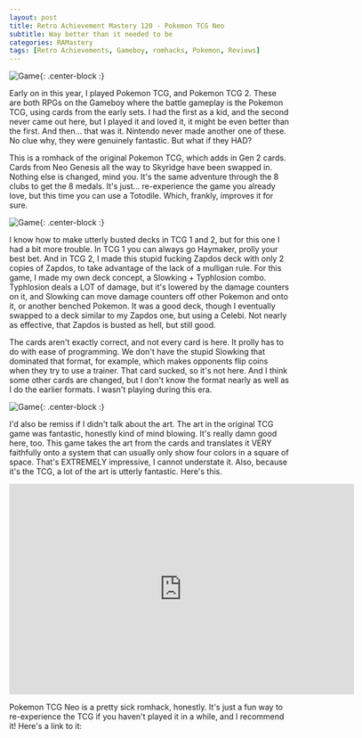 ```yaml
---
layout: post
title: Retro Achievement Mastery 120 - Pokemon TCG Neo
subtitle: Way better than it needed to be
categories: RAMastery
tags: [Retro Achievements, Gameboy, romhacks, Pokemon, Reviews]
---
```



![Game](https://imgur.com/CBvhtIZ.png){: .center-block :}

Early on in this year, I played Pokemon TCG, and Pokemon TCG 2. These are both RPGs on the Gameboy where the battle gameplay is the Pokemon TCG, using cards from the early sets. I had the first as a kid, and the second never came out here, but I played it and loved it, it might be even better than the first. And then... that was it. Nintendo never made another one of these. No clue why, they were genuinely fantastic. But what if they HAD?

This is a romhack of the original Pokemon TCG, which adds in Gen 2 cards. Cards from Neo Genesis all the way to Skyridge have been swapped in. Nothing else is changed, mind you. It's the same adventure through the 8 clubs to get the 8 medals. It's just... re-experience the game you already love, but this time you can use a Totodile. Which, frankly, improves it for sure.

![Game](https://imgur.com/r4BSprj.png){: .center-block :}

I know how to make utterly busted decks in TCG 1 and 2, but for this one I had a bit more trouble. In TCG 1 you can always go Haymaker, prolly your best bet. And in TCG 2, I made this stupid fucking Zapdos deck with only 2 copies of Zapdos, to take advantage of the lack of a mulligan rule. For this game, I made my own deck concept, a Slowking + Typhlosion combo. Typhlosion deals a LOT of damage, but it's lowered by the damage counters on it, and Slowking can move damage counters off other Pokemon and onto it, or another benched Pokemon. It was a good deck, though I eventually swapped to a deck similar to my Zapdos one, but using a Celebi. Not nearly as effective, that Zapdos is busted as hell, but still good.

The cards aren't exactly correct, and not every card is here. It prolly has to do with ease of programming. We don't have the stupid Slowking that dominated that format, for example, which makes opponents flip coins when they try to use a trainer. That card sucked, so it's not here. And I think some other cards are changed, but I don't know the format nearly as well as I do the earlier formats. I wasn't playing during this era.

![Game](https://imgur.com/9K3HrMg.png){: .center-block :}

I'd also be remiss if I didn't talk about the art. The art in the original TCG game was fantastic, honestly kind of mind blowing. It's really damn good here, too. This game takes the art from the cards and translates it VERY faithfully onto a system that can usually only show four colors in a square of space. That's EXTREMELY impressive, I cannot understate it. Also, because it's the TCG, a lot of the art is utterly fantastic. Here's this.

<iframe src="https://clips.twitch.tv/embed?clip=PoisedStupidRaisinNinjaGrumpy-OsAfk5Zd-I0NI2Tn&parent=www.example.com" frameborder="0" allowfullscreen="true" scrolling="no" height="378" width="620"></iframe>

Pokemon TCG Neo is a pretty sick romhack, honestly. It's just a fun way to re-experience the TCG if you haven't played it in a while, and I recommend it! Here's a link to it: